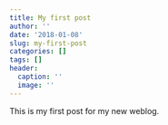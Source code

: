 ```yaml
---
title: My first post
author: ''
date: '2018-01-08'
slug: my-first-post
categories: []
tags: []
header:
  caption: ''
  image: ''
---
```


This is my first post for my new weblog.